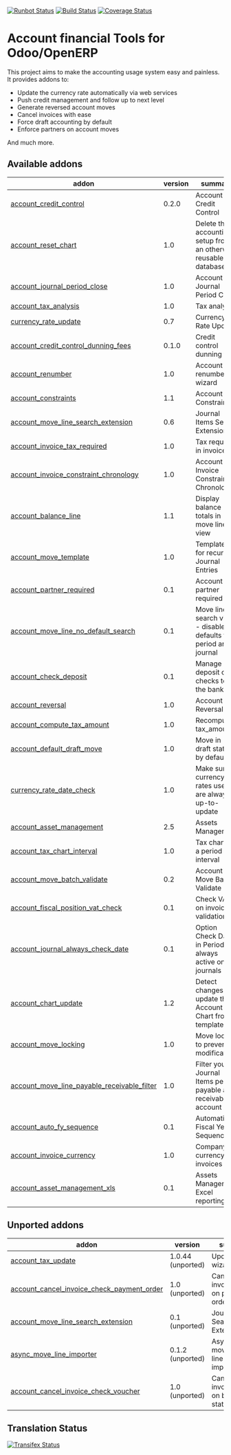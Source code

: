 [![Runbot Status](https://runbot.odoo-community.org/runbot/badge/flat/92/8.0.svg)](https://runbot.odoo-community.org/runbot/repo/github-com-oca-account-financial-tools-92)
[![Build Status](https://travis-ci.org/OCA/account-financial-tools.svg?branch=8.0)](https://travis-ci.org/OCA/account-financial-tools)
[![Coverage Status](https://coveralls.io/repos/OCA/account-financial-tools/badge.png?branch=8.0)](https://coveralls.io/r/OCA/account-financial-tools?branch=8.0)

Account financial Tools for Odoo/OpenERP
========================================

This project aims to make the accounting usage system easy and painless.
It provides addons to:

 - Update the currency rate automatically via web services
 - Push credit management and follow up to next level
 - Generate reversed account moves
 - Cancel invoices with ease
 - Force draft accounting by default
 - Enforce partners on account moves

And much more.

[//]: # (addons)
Available addons
----------------
addon | version | summary
--- | --- | ---
[account_credit_control](account_credit_control/) | 0.2.0 | Account Credit Control
[account_reset_chart](account_reset_chart/) | 1.0 | Delete the accounting setup from an otherwise reusable database
[account_journal_period_close](account_journal_period_close/) | 1.0 | Account Journal Period Close
[account_tax_analysis](account_tax_analysis/) | 1.0 | Tax analysis
[currency_rate_update](currency_rate_update/) | 0.7 | Currency Rate Update
[account_credit_control_dunning_fees](account_credit_control_dunning_fees/) | 0.1.0 | Credit control dunning fees
[account_renumber](account_renumber/) | 1.0 | Account renumber wizard
[account_constraints](account_constraints/) | 1.1 | Account Constraints
[account_move_line_search_extension](account_move_line_search_extension/) | 0.6 | Journal Items Search Extension
[account_invoice_tax_required](account_invoice_tax_required/) | 1.0 | Tax required in invoice
[account_invoice_constraint_chronology](account_invoice_constraint_chronology/) | 1.0 | Account Invoice Constraint Chronology
[account_balance_line](account_balance_line/) | 1.1 | Display balance totals in move line view
[account_move_template](account_move_template/) | 1.0 | Templates for recurring Journal Entries
[account_partner_required](account_partner_required/) | 0.1 | Account partner required
[account_move_line_no_default_search](account_move_line_no_default_search/) | 0.1 | Move line search view - disable defaults for period and journal
[account_check_deposit](account_check_deposit/) | 0.1 | Manage deposit of checks to the bank
[account_reversal](account_reversal/) | 1.0 | Account Reversal
[account_compute_tax_amount](account_compute_tax_amount/) | 1.0 | Recompute tax_amount
[account_default_draft_move](account_default_draft_move/) | 1.0 | Move in draft state by default
[currency_rate_date_check](currency_rate_date_check/) | 1.0 | Make sure currency rates used are always up-to-update
[account_asset_management](account_asset_management/) | 2.5 | Assets Management
[account_tax_chart_interval](account_tax_chart_interval/) | 1.0 | Tax chart for a period interval
[account_move_batch_validate](account_move_batch_validate/) | 0.2 | Account Move Batch Validate
[account_fiscal_position_vat_check](account_fiscal_position_vat_check/) | 0.1 | Check VAT on invoice validation
[account_journal_always_check_date](account_journal_always_check_date/) | 0.1 | Option Check Date in Period always active on journals
[account_chart_update](account_chart_update/) | 1.2 | Detect changes and update the Account Chart from a template
[account_move_locking](account_move_locking/) | 1.0 | Move locked to prevent modification
[account_move_line_payable_receivable_filter](account_move_line_payable_receivable_filter/) | 1.0 | Filter your Journal Items per payable and receivable account
[account_auto_fy_sequence](account_auto_fy_sequence/) | 0.1 | Automatic Fiscal Year Sequences
[account_invoice_currency](account_invoice_currency/) | 1.0 | Company currency in invoices
[account_asset_management_xls](account_asset_management_xls/) | 0.1 | Assets Management Excel reporting

Unported addons
---------------
addon | version | summary
--- | --- | ---
[account_tax_update](__unported__/account_tax_update/) | 1.0.44 (unported) | Update tax wizard
[account_cancel_invoice_check_payment_order](__unported__/account_cancel_invoice_check_payment_order/) | 1.0 (unported) | Cancel invoice, check on payment order
[account_move_line_search_extension](__unported__/account_move_line_search_extension/) | 0.1 (unported) | Journal Items Search Extension
[async_move_line_importer](__unported__/async_move_line_importer/) | 0.1.2 (unported) | Asynchronous move/move line CSV importer
[account_cancel_invoice_check_voucher](__unported__/account_cancel_invoice_check_voucher/) | 1.0 (unported) | Cancel invoice, check on bank statement
[//]: # (end addons)

Translation Status
------------------
[![Transifex Status](https://www.transifex.com/projects/p/OCA-account-financial-tools-8-0/chart/image_png)](https://www.transifex.com/projects/p/OCA-account-financial-tools-8-0)
